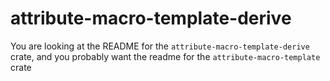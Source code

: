 # attribute-macro-template-derive
You are looking at the README for the `attribute-macro-template-derive` crate, and you probably want the readme for the `attribute-macro-template` crate